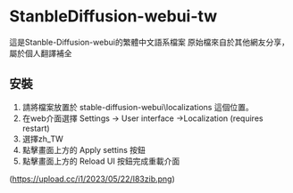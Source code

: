 # StanbleDiffusion-webui-tw
這是Stanble-Diffusion-webui的繁體中文語系檔案
原始檔來自於其他網友分享，屬於個人翻譯補全

## 安裝
1.  請將檔案放置於 stable-diffusion-webui\localizations 這個位置。
2.  在web介面選擇 Settings -> User interface ->Localization (requires restart)
3.  選擇zh_TW
4.  點擊畫面上方的 Apply settins 按鈕
5.  點擊畫面上方的 Reload UI 按鈕完成重載介面

(https://upload.cc/i1/2023/05/22/I83zib.png)
